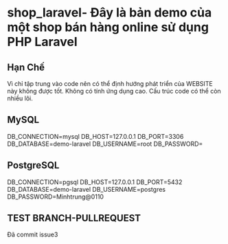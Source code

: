# shop_laravel- Đây là bản demo của một shop bán hàng online sử dụng PHP Laravel
## Hạn Chế
Vì chỉ tập trung vào code nên có thể định hướng phát triển của WEBSITE này không được tốt. Không có tính ứng dụng cao.
Cấu trúc code có thể còn nhiều lôi.
## MySQL
DB_CONNECTION=mysql
DB_HOST=127.0.0.1
DB_PORT=3306
DB_DATABASE=demo-laravel
DB_USERNAME=root
DB_PASSWORD=
## PostgreSQL
DB_CONNECTION=pgsql
DB_HOST=127.0.0.1
DB_PORT=5432
DB_DATABASE=demo-laravel
DB_USERNAME=postgres
DB_PASSWORD=Minhtrung@0110

## TEST BRANCH-PULLREQUEST
Đã commit issue3